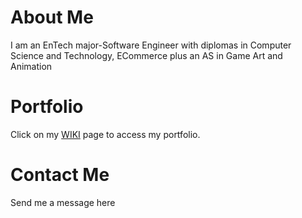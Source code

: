 # About Me
I am an EnTech major-Software Engineer with diplomas in Computer Science and Technology, ECommerce plus an AS in Game Art and Animation

# Portfolio
Click on my [WIKI](https://github.com/Sunnie-Dev/sunnie.github.io/wiki) page to access my portfolio.

# Contact Me
Send me a message here
